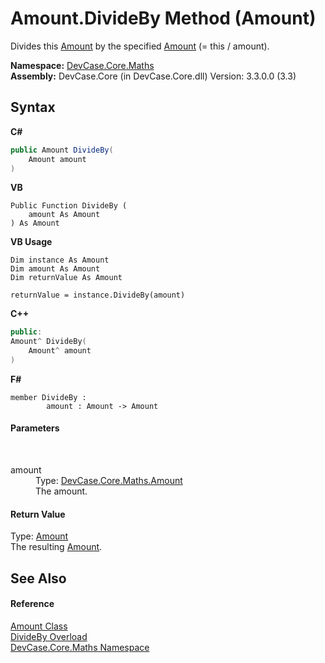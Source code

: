 # Amount.DivideBy Method (Amount)
 

Divides this <a href="T_DevCase_Core_Maths_Amount">Amount</a> by the specified <a href="T_DevCase_Core_Maths_Amount">Amount</a> (= this / amount).

**Namespace:**&nbsp;<a href="N_DevCase_Core_Maths">DevCase.Core.Maths</a><br />**Assembly:**&nbsp;DevCase.Core (in DevCase.Core.dll) Version: 3.3.0.0 (3.3)

## Syntax

**C#**<br />
``` C#
public Amount DivideBy(
	Amount amount
)
```

**VB**<br />
``` VB
Public Function DivideBy ( 
	amount As Amount
) As Amount
```

**VB Usage**<br />
``` VB Usage
Dim instance As Amount
Dim amount As Amount
Dim returnValue As Amount

returnValue = instance.DivideBy(amount)
```

**C++**<br />
``` C++
public:
Amount^ DivideBy(
	Amount^ amount
)
```

**F#**<br />
``` F#
member DivideBy : 
        amount : Amount -> Amount 

```


#### Parameters
&nbsp;<dl><dt>amount</dt><dd>Type: <a href="T_DevCase_Core_Maths_Amount">DevCase.Core.Maths.Amount</a><br />The amount.</dd></dl>

#### Return Value
Type: <a href="T_DevCase_Core_Maths_Amount">Amount</a><br />The resulting <a href="T_DevCase_Core_Maths_Amount">Amount</a>.

## See Also


#### Reference
<a href="T_DevCase_Core_Maths_Amount">Amount Class</a><br /><a href="Overload_DevCase_Core_Maths_Amount_DivideBy">DivideBy Overload</a><br /><a href="N_DevCase_Core_Maths">DevCase.Core.Maths Namespace</a><br />
